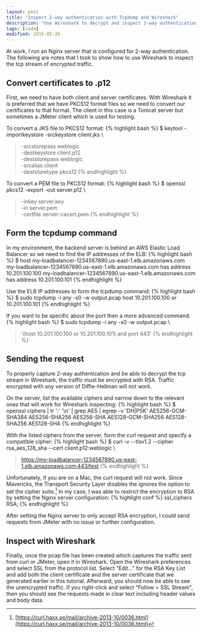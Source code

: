 ```yaml
---
layout: post
title: "Inspect 2-way authentication with Tcpdump and Wireshark"
description: "Use Wireshark to decrypt and inspect 2-way authentication tcp stream"
tags: [code]
modified: 2016-05-26
---
```


At work, I run an Nginx server that is configured for 2-way authentication. 
The following are notes that I took to show how to use Wireshark to inspect the tcp stream of encrypted traffic.


Convert certificates to .p12
---
First, we need to have both client and server certificates. With Wireshark it is preferred that we have PKCS12 format files so we need to convert our certificates to that format. The client in this case is a Tomcat server but sometimes a JMeter client which is used for testing. 

To convert a JKS file to PKCS12 format:
{% highlight bash %}
$ keytool -importkeystore -srckeystore client.jks \
> -srcstorepass weblogic \
> -destkeystore client.p12 \
> -deststorepass weblogic \
> -srcalias client \
> -deststoretype pkcs12
{% endhighlight %}

To convert a PEM file to PKCS12 format:
{% highlight bash %}
$ openssl pkcs12 -export -out server.p12 \
> -inkey server.key \
> -in server.pem \
> -certfile server-cacert.pem 
{% endhighlight %}


Form the tcpdump command
---

In my environment, the backend server is behind an AWS Elastic Load Balancer so we need to find the IP addresses of the ELB:
{% highlight bash %}
$ host my-loadbalancer-1234567890.us-east-1.elb.amazonaws.com
my-loadbalancer-1234567890.us-east-1.elb.amazonaws.com has address 10.201.100.100
my-loadbalancer-1234567890.us-east-1.elb.amazonaws.com has address 10.201.100.101
{% endhighlight %}

Use the ELB IP addresses to form the tcpdump command:
{% highlight bash %}
$ sudo tcpdump -i any -s0 -w output.pcap host 10.201.100.100 or 10.201.100.101
{% endhighlight %}

If you want to be specific about the port then a more advanced command:
{% highlight bash %}
$ sudo tcpdump -i any -s0 -w output.pcap \
> '(host 10.201.100.100 or 10.201.100.101) and port 443'
{% endhighlight %}


Sending the request
---
To properly capture 2-way authentication and be able to decrypt the tcp stream in Wireshark, the traffic must be encrypted with RSA. Traffic encrypted with any version of Diffie-Hellman will not work.

On the server, list the available ciphers and narrow down to the relevant ones that will work for Wireshark inspecting:
{% highlight bash %}
$ openssl ciphers | tr ':' '\n' | grep AES | egrep -v 'DH|PSK'
AES256-GCM-SHA384
AES256-SHA256
AES256-SHA
AES128-GCM-SHA256
AES128-SHA256
AES128-SHA
{% endhighlight %}

With the listed ciphers from the server, form the curl request and specify a compatible cipher:
{% highlight bash %}
$ curl -v --tlsv1.2 --cipher rsa_aes_128_sha --cert client.p12:weblogic \
> https://my-loadbalancer-1234567890.us-east-1.elb.amazonaws.com:443/test
{% endhighlight %}

Unfortunately, if you are on a Mac, the curl request will not work. Since Mavericks, the Transport Security Layer disables the ignores the option to set the cipher suite.[^1]
In my case, I was able to restrict the encryption to RSA by setting the Nginx server configuration:
{% highlight conf %}
ssl_ciphers RSA;
{% endhighlight %}

After setting the Nginx server to only accept RSA encryption, I could send requests from JMeter with no issue or further configuration.


Inspect with Wireshark
---
Finally, once the pcap file has been created which captures the traffic sent from curl or JMeter, open it in Wireshark.
Open the Wireshark preferences and select SSL from the protocol list. Select "Edit..." for the RSA Key List and add both the client certificate and the server certificate that we generated earlier in this tutorial. Afterward, you should now be able to see the unencrypted traffic. If you right-click and select "Follow > SSL Stream", then you should see the requests made in clear text including header values and body data.


[^1]: [https://curl.haxx.se/mail/archive-2013-10/0036.html](https://curl.haxx.se/mail/archive-2013-10/0036.html)
